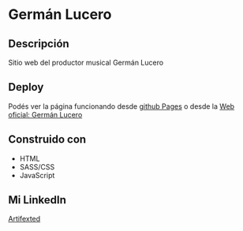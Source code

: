 # Germán Lucero #

## Descripción ##
Sitio web del productor musical Germán Lucero

## Deploy ##
Podés ver la página funcionando desde [github Pages](https://aguslu0.github.io/gml/) o desde la [Web oficial: Germán Lucero](https://germanluceromusic.com/)

## Construido con ##
* HTML
* SASS/CSS
* JavaScript

## Mi LinkedIn ##
[Artifexted](https://www.linkedin.com/in/artifexted/)
